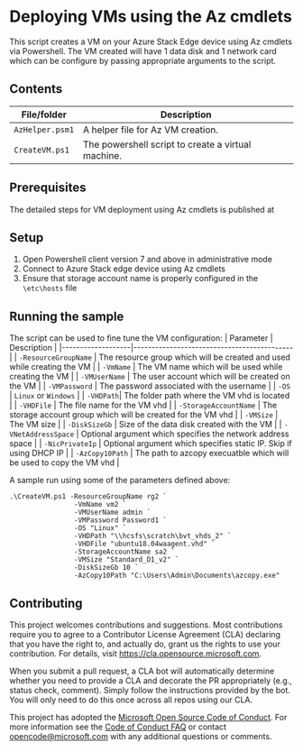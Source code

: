 ﻿---
page_type: sample
languages:
- azurepowershell
products:
- azure-stack
- azure-virtual-machines

---

# Deploying VMs using the Az cmdlets

This script creates a VM on your Azure Stack Edge device using Az cmdlets via Powershell. 
The VM created will have 1 data disk and 1 network card which can be configure by passing appropriate arguments to the script.

<!-- 
Guidelines on README format: https://review.docs.microsoft.com/help/onboard/admin/samples/concepts/readme-template?branch=master

Guidance on onboarding samples to docs.microsoft.com/samples: https://review.docs.microsoft.com/help/onboard/admin/samples/process/onboarding?branch=master

Taxonomies for products and languages: https://review.docs.microsoft.com/new-hope/information-architecture/metadata/taxonomies?branch=master
-->

## Contents

| File/folder       | Description                                |
|-------------------|--------------------------------------------|
| `AzHelper.psm1`             | A helper file for Az VM creation.                        |
| `CreateVM.ps1`      | The powershell script to create a virtual machine.      |

## Prerequisites

The detailed steps for VM deployment using Az cmdlets is published at <paste link after document publish>

## Setup

1. Open Powershell client version 7 and above in administrative mode
2. Connect to Azure Stack edge device using Az cmdlets <paste link after document publish>
3. Ensure that storage account name is properly configured in the `\etc\hosts` file <paste link after document publish>

## Running the sample
The script can be used to fine tune the VM configuration:
| Parameter       | Description                                |
|-------------------|--------------------------------------------|
| `-ResourceGroupName` | The resource group which will be created and used while creating the VM |
| `-VmName` | The VM name which will be used while creating the VM |
| `-VMUserName` | The user account which will be created on the VM |
| `-VMPassword` | The password associated with the username |
| `-OS` | `Linux` or `Windows` |
| `-VHDPath`| The folder path where the VM vhd is located |
| `-VHDFile` | The file name for the VM vhd |
| `-StorageAccountName` | The storage account group which will be created for the VM vhd |
| `-VMSize` | The VM size <VM size web link> |
| `-DiskSizeGb` | Size of the data disk created with the VM |
| `-VNetAddressSpace` | Optional argument which specifies the network address space |
| `-NicPrivateIp` | Optional argument which specifies static IP. Skip if using DHCP IP |
| `-AzCopy10Path` | The path to azcopy execuatble which will be used to copy the VM vhd |

A sample run using some of the parameters defined above:

```
.\CreateVM.ps1 -ResourceGroupName rg2 `
				-VmName vm2 `
				-VMUserName admin `
				-VMPassword Password1 `
				-OS "Linux" `
				-VHDPath "\\hcsfs\scratch\bvt_vhds_2" `
				-VHDFile "ubuntu18.04waagent.vhd" `
				-StorageAccountName sa2 `
				-VMSize "Standard_D1_v2" `
				-DiskSizeGb 10 `
				-AzCopy10Path "C:\Users\Admin\Documents\azcopy.exe"
```

## Contributing

This project welcomes contributions and suggestions.  Most contributions require you to agree to a
Contributor License Agreement (CLA) declaring that you have the right to, and actually do, grant us
the rights to use your contribution. For details, visit https://cla.opensource.microsoft.com.

When you submit a pull request, a CLA bot will automatically determine whether you need to provide
a CLA and decorate the PR appropriately (e.g., status check, comment). Simply follow the instructions
provided by the bot. You will only need to do this once across all repos using our CLA.

This project has adopted the [Microsoft Open Source Code of Conduct](https://opensource.microsoft.com/codeofconduct/).
For more information see the [Code of Conduct FAQ](https://opensource.microsoft.com/codeofconduct/faq/) or
contact [opencode@microsoft.com](mailto:opencode@microsoft.com) with any additional questions or comments.
